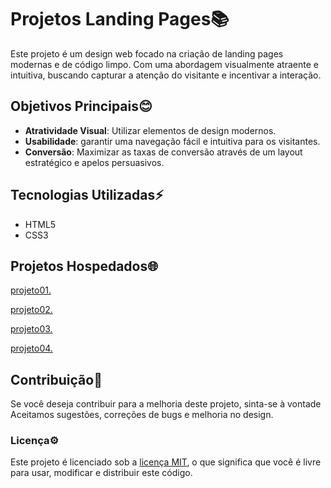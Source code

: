 # Projetos Landing Pages📚
  Este projeto é um design web focado na criação de landing pages modernas e de código limpo. Com uma abordagem visualmente atraente e intuitiva, buscando capturar a atenção do visitante   e incentivar a interação.

## Objetivos Principais😊
* **Atratividade Visual**: Utilizar elementos de design modernos.
* **Usabilidade**: garantir uma navegação fácil e intuitiva para os visitantes.
* **Conversão**: Maximizar as taxas de conversão através de um layout estratégico e apelos persuasivos.

## Tecnologias Utilizadas⚡
* HTML5
* CSS3

## Projetos Hospedados🌐
 [projeto01.](https://gustx21.github.io/Landing-Page/projeto01/cubo01.html)

 [projeto02.](https://gustx21.github.io/Landing-Page/projeto02/index.html)

 [projeto03.](https://gustx21.github.io/Landing-Page/projeto03/cafe.html)

 [projeto04.](https://gustx21.github.io/Landing-Page/projeto04/umbrella.html)

## Contribuição📂
 Se você deseja contribuir para a melhoria deste projeto, sinta-se à vontade Aceitamos sugestões, correções de bugs e melhoria no design.

### Licença⚙️
 Este projeto é licenciado sob a [licença MIT](LICENSE), o que significa que você é livre para usar, modificar e distribuir este código.
